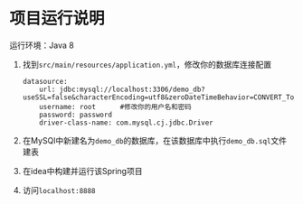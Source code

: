 # 项目运行说明

运行环境：Java 8

1. 找到`src/main/resources/application.yml`，修改你的数据库连接配置
    ```
    datasource:
        url: jdbc:mysql://localhost:3306/demo_db?useSSL=false&characterEncoding=utf8&zeroDateTimeBehavior=CONVERT_To_NULL&serverTimezone=Asia/Shanghai
        username: root      #修改你的用户名和密码
        password: password  
        driver-class-name: com.mysql.cj.jdbc.Driver
    ```
   
2. 在MySQl中新建名为`demo_db`的数据库，在该数据库中执行`demo_db.sql`文件建表
3. 在idea中构建并运行该Spring项目
4. 访问`localhost:8888`
